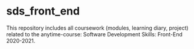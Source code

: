 # sds_front_end
This repository includes all coursework (modules, learning diary, project) related to the anytime-course: Software Development Skills: Front-End 2020-2021.
